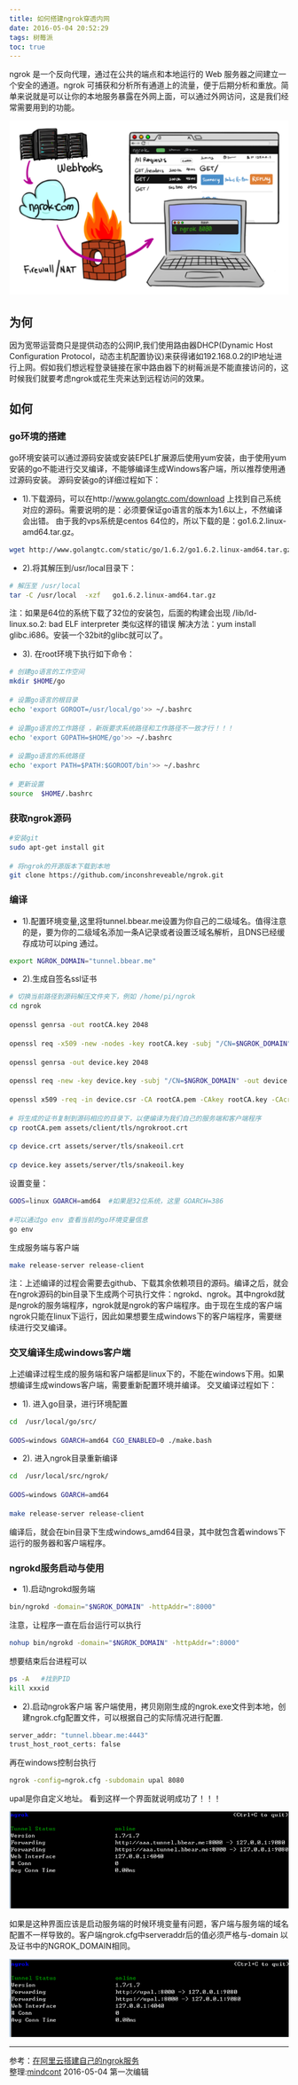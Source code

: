 ```yaml
---
title: 如何搭建ngrok穿透内网
date: 2016-05-04 20:52:29
tags: 树莓派
toc: true
---
```

ngrok 是一个反向代理，通过在公共的端点和本地运行的 Web 服务器之间建立一个安全的通道。ngrok 可捕获和分析所有通道上的流量，便于后期分析和重放。简单来说就是可以让你的本地服务暴露在外网上面，可以通过外网访问，这是我们经常需要用到的功能。

![](/images/tools/ngrok/ngrok.png)

## 为何
因为宽带运营商只是提供动态的公网IP,我们使用路由器DHCP(Dynamic Host Configuration Protocol，动态主机配置协议)来获得诸如192.168.0.2的IP地址进行上网。假如我们想远程登录链接在家中路由器下的树莓派是不能直接访问的，这时候我们就要考虑ngrok或花生壳来达到远程访问的效果。

## 如何

### go环境的搭建
go环境安装可以通过源码安装或安装EPEL扩展源后使用yum安装，由于使用yum安装的go不能进行交叉编译，不能够编译生成Windows客户端，所以推荐使用通过源码安装。
源码安装go的详细过程如下：

* 1).下载源码，可以在http://www.golangtc.com/download 上找到自己系统对应的源码。需要说明的是：必须要保证go语言的版本为1.6以上，不然编译会出错。
     由于我的vps系统是centos 64位的，所以下载的是：go1.6.2.linux-amd64.tar.gz。

```bash
wget http://www.golangtc.com/static/go/1.6.2/go1.6.2.linux-amd64.tar.gz
```

* 2).将其解压到/usr/local目录下：

```bash
# 解压至 /usr/local
tar -C /usr/local  -xzf   go1.6.2.linux-amd64.tar.gz
```
注：如果是64位的系统下载了32位的安装包，后面的构建会出现 /lib/ld-linux.so.2: bad ELF interpreter 类似这样的错误 解决方法：yum install glibc.i686。安装一个32bit的glibc就可以了。

* 3). 在root环境下执行如下命令：

```bash
# 创建go语言的工作空间
mkdir $HOME/go  

# 设置go语言的根目录
echo 'export GOROOT=/usr/local/go'>> ~/.bashrc  

# 设置go语言的工作路径 ，新版要求系统路径和工作路径不一致才行！！！
echo 'export GOPATH=$HOME/go'>> ~/.bashrc  

# 设置go语言的系统路径
echo 'export PATH=$PATH:$GOROOT/bin'>> ~/.bashrc  

# 更新设置
source  $HOME/.bashrc

```
### 获取ngrok源码

```bash
#安装git
sudo apt-get install git

# 将ngrok的开源版本下载到本地
git clone https://github.com/inconshreveable/ngrok.git  
```
### 编译
* 1).配置环境变量,这里将tunnel.bbear.me设置为你自己的二级域名。值得注意的是，要为你的二级域名添加一条A记录或者设置泛域名解析，且DNS已经缓存成功可以ping 通过。

```bash
export NGROK_DOMAIN="tunnel.bbear.me"
```
* 2).生成自签名ssl证书

```bash
# 切换当前路径到源码解压文件夹下，例如 /home/pi/ngrok
cd ngrok

openssl genrsa -out rootCA.key 2048

openssl req -x509 -new -nodes -key rootCA.key -subj "/CN=$NGROK_DOMAIN" -days 5000 -out rootCA.pem

openssl genrsa -out device.key 2048

openssl req -new -key device.key -subj "/CN=$NGROK_DOMAIN" -out device.csr

openssl x509 -req -in device.csr -CA rootCA.pem -CAkey rootCA.key -CAcreateserial -out device.crt -days 5000

# 将生成的证书复制到源码相应的目录下，以便编译为我们自己的服务端和客户端程序
cp rootCA.pem assets/client/tls/ngrokroot.crt

cp device.crt assets/server/tls/snakeoil.crt

cp device.key assets/server/tls/snakeoil.key

```
设置变量：
```bash
GOOS=linux GOARCH=amd64  #如果是32位系统，这里 GOARCH=386

#可以通过go env 查看当前的go环境变量信息
go env
```
生成服务端与客户端
```bash
make release-server release-client
```
注：上述编译的过程会需要去github、下载其余依赖项目的源码。编译之后，就会在ngrok源码的bin目录下生成两个可执行文件：ngrokd、ngrok。其中ngrokd就是ngrok的服务端程序，ngrok就是ngrok的客户端程序。由于现在生成的客户端ngrok只能在linux下运行，因此如果想要生成windows下的客户端程序，需要继续进行交叉编译。

### 交叉编译生成windows客户端
上述编译过程生成的服务端和客户端都是linux下的，不能在windows下用。如果想编译生成windows客户端，需要重新配置环境并编译。 交叉编译过程如下：
* 1). 进入go目录，进行环境配置

```bash
cd  /usr/local/go/src/

GOOS=windows GOARCH=amd64 CGO_ENABLED=0 ./make.bash  
```
* 2). 进入ngrok目录重新编译

```bash
cd  /usr/local/src/ngrok/

GOOS=windows GOARCH=amd64

make release-server release-client
```
编译后，就会在bin目录下生成windows_amd64目录，其中就包含着windows下运行的服务器和客户端程序。

### ngrokd服务启动与使用
* 1).启动ngrokd服务端

```bash
bin/ngrokd -domain="$NGROK_DOMAIN" -httpAddr=":8000"
```
注意，让程序一直在后台运行可以执行
```bash
nohup bin/ngrokd -domain="$NGROK_DOMAIN" -httpAddr=":8000"
```
想要结束后台进程可以
```bash
ps -A   #找到PID  
kill xxxid
```
* 2).启动ngrok客户端
客户端使用，拷贝刚刚生成的ngrok.exe文件到本地，创建ngrok.cfg配置文件，可以根据自己的实际情况进行配置.

```bash
server_addr: "tunnel.bbear.me:4443"
trust_host_root_certs: false  
```
再在windows控制台执行
```bash
ngrok -config=ngrok.cfg -subdomain upal 8080  
```
upal是你自定义地址。
看到这样一个界面就说明成功了！！！

![](/images/tools/ngrok/ngrok-1.png)

如果是这种界面应该是启动服务端的时候环境变量有问题，客户端与服务端的域名配置不一样导致的。客户端ngrok.cfg中serveraddr后的值必须严格与-domain 以及证书中的NGROK_DOMAIN相同。

![](/images/tools/ngrok/ngrok-2.png)

---
参考：[在阿里云搭建自己的ngrok服务](http://bbear.me/shi-yong-a-li-yun-da-jian-zi-ji-de-ngrokfu-wu/)  
整理:[mindcont](https://github.com/mindcont)  2016-05-04 第一次编辑
